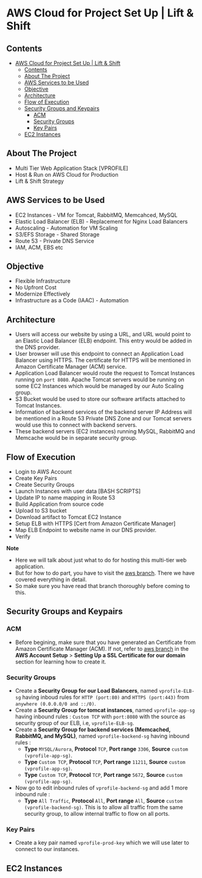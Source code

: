 # AWS Cloud for Project Set Up | Lift & Shift

## Contents

- [AWS Cloud for Project Set Up | Lift & Shift](#aws-cloud-for-project-set-up--lift--shift)
  - [Contents](#contents)
  - [About The Project](#about-the-project)
  - [AWS Services to be Used](#aws-services-to-be-used)
  - [Objective](#objective)
  - [Architecture](#architecture)
  - [Flow of Execution](#flow-of-execution)
  - [Security Groups and Keypairs](#security-groups-and-keypairs)
    - [ACM](#acm)
    - [Security Groups](#security-groups)
    - [Key Pairs](#key-pairs)
  - [EC2 Instances](#ec2-instances)

## About The Project

-   Multi Tier Web Application Stack [VPROFILE]
-   Host & Run on AWS Cloud for Production
-   Lift & Shift Strategy

## AWS Services to be Used

-   EC2 Instances - VM for Tomcat, RabbitMQ, Memcahced, MySQL
-   Elastic Load Balancer (ELB) - Replacement for Nginx Load Balancers
-   Autoscaling - Automation for VM Scaling
-   S3/EFS Storage - Shared Storage
-   Route 53 - Private DNS Service
-   IAM, ACM, EBS etc

## Objective

-   Flexible Infrastructure
-   No Upfront Cost
-   Modernize Effectively
-   Infrastructure as a Code (IAAC) - Automation

## Architecture

-   Users will access our website by using a URL, and URL would point to an Elastic Load Balancer (ELB) endpoint. This entry would be added in the DNS provider.
-   User browser will use this endpoint to connect an Application Load Balancer using HTTPS. The certificate for HTTPS will be mentioned in Amazon Certificate Manager (ACM) service.
-   Application Load Balancer would route the request to Tomcat Instances running on `port 8080`. Apache Tomcat servers would be running on some EC2 Instances which would be managed by our Auto Scaling group.
-   S3 Bucket would be used to store our software artifacts attached to Tomcat Instances.
-   Information of backend services of the backend server IP Address will be mentioned in a Route 53 Private DNS Zone and our Tomcat servers would use this to connect with backend servers.
-   These backend servers (EC2 instances) running MySQL, RabbitMQ and Memcache would be in separate security group.

## Flow of Execution

-   Login to AWS Account
-   Create Key Pairs
-   Create Security Groups
-   Launch Instances with user data [BASH SCRIPTS]
-   Update IP to name mapping in Route 53
-   Build Application from source code
-   Upload to S3 bucket
-   Download artifact to Tomcat EC2 Instance
-   Setup ELB with HTTPS [Cert from Amazon Certificate Manager]
-   Map ELB Endpoint to website name in our DNS provider.
-   Verify

**Note**

-   Here we will talk about just what to do for hosting this multi-tier web application.
-   But for how to do part, you have to visit the [aws branch](https://github.com/CoderChirag/DevOps-Learning/tree/aws). There we have covered everything in detail.
-   So make sure you have read that branch thoroughly before coming to this.

## Security Groups and Keypairs

### ACM

-   Before begining, make sure that you have generated an Certificate from Amazon Certificate Manager (ACM). If not, refer to [aws branch](https://github.com/CoderChirag/DevOps-Learning/tree/aws#contents) in the **AWS Account Setup** > **Setting Up a SSL Certificate for our domain** section for learning how to create it.

### Security Groups

-   Create a **Security Group for our Load Balancers**, named `vprofile-ELB-sg` having inboud rules for `HTTP (port:80)` and `HTTPS (port:443)` from `anywhere (0.0.0.0/0 and ::/0)`.
-   Create a **Security Group for tomcat instances**, named `vprofile-app-sg` having inbound rules : `Custom TCP` with `port:8080` with the source as security group of our ELB, i.e, `vprofile-ELB-sg`.
-   Create a **Security Group for backend services (Memcached, RabbitMQ, and MySQL)**, named `vprofile-backend-sg` having inbound rules :
    -   **Type** `MYSQL/Aurora`, **Protocol** `TCP`, **Port range** `3306`, **Source** `custom (vprofile-app-sg)`.
    -   **Type** `Custom TCP`, **Protocol** `TCP`, **Port range** `11211`, **Source** `custom (vprofile-app-sg)`.
    -   **Type** `Custom TCP`, **Protocol** `TCP`, **Port range** `5672`, **Source** `custom (vprofile-app-sg)`.
-   Now go to edit inbound rules of `vprofile-backend-sg` and add 1 more inbound rule :
    -   **Type** `All Traffic`, **Protocol** `All`, **Port range** `All`, **Source** `custom (vprofile-backend-sg)`. This is to allow all traffic from the same security group, to allow internal traffic to flow on all ports.

### Key Pairs

-   Create a key pair named `vprofile-prod-key` which we will use later to connect to our instances.

## EC2 Instances
